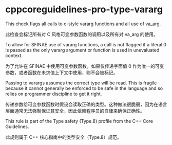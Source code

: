 # cppcoreguidelines-pro-type-vararg

This check flags all calls to c-style vararg functions and all use of va_arg.

此检查会标记所有对 C 风格可变参数函数的调用以及所有对 va_arg 的使用。

To allow for SFINAE use of vararg functions, a call is not flagged if a literal 0 is passed as the only vararg argument or function is used in unevaluated context.

为了允许在 SFINAE 中使用可变参数函数，如果仅传递字面值 0 作为唯一的可变参数，或者函数在未求值上下文中使用，则不会被标记。

Passing to varargs assumes the correct type will be read. This is fragile because it cannot generally be enforced to be safe in the language and so relies on programmer discipline to get it right.

传递参数给可变参数函数时假设会读取正确的类型。这种做法很脆弱，因为在语言层面通常无法强制保证其安全，因此依赖程序员的自律来确保正确性。

This rule is part of the Type safety (Type.8) profile from the C++ Core Guidelines.

此规则属于 C++ 核心指南中的类型安全（Type.8）规范。
